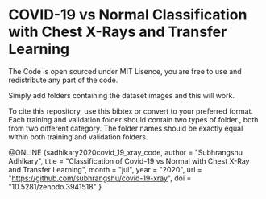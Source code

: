 # COVID-19 vs Normal Classification with Chest X-Rays and Transfer Learning

The Code is open sourced under MIT Lisence, you are free to use and redistribute any part of the code.

Simply add folders containing the dataset images and this will work.

To cite this repository, use this bibtex or convert to your preferred format. Each training and validation folder should contain two types of folder., both from two different category. The folder names should be exactly equal within both training and validation folders.

@ONLINE {sadhikary2020covid_19_xray_code,
    author = "Subhrangshu Adhikary",
    title  = "Classification of Covid-19 vs Normal with Chest X-Ray and Transfer Learning",
    month  = "jul",
    year   = "2020",
    url    = "https://github.com/subhrangshu/covid-19-xray",
    doi    = "10.5281/zenodo.3941518"
}
